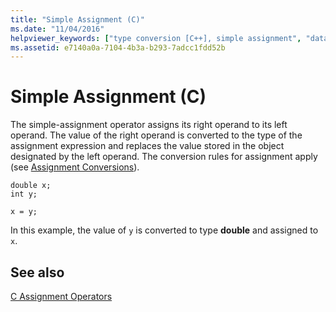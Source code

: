 ```yaml
---
title: "Simple Assignment (C)"
ms.date: "11/04/2016"
helpviewer_keywords: ["type conversion [C++], simple assignment", "data type conversion [C++], simple assignment", "operators [C], simple assignment", "assignment operators [C++], simple", "simple assignment operator", "equal sign"]
ms.assetid: e7140a0a-7104-4b3a-b293-7adcc1fdd52b
---
```

# Simple Assignment (C)

The simple-assignment operator assigns its right operand to its left operand. The value of the right operand is converted to the type of the assignment expression and replaces the value stored in the object designated by the left operand. The conversion rules for assignment apply (see [Assignment Conversions](../c-language/assignment-conversions.md)).

```
double x;
int y;

x = y;
```

In this example, the value of `y` is converted to type **double** and assigned to `x`.

## See also

[C Assignment Operators](../c-language/c-assignment-operators.md)

